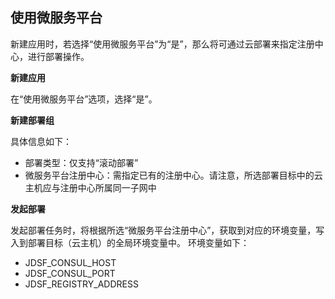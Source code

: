 ## 使用微服务平台

新建应用时，若选择“使用微服务平台”为“是”，那么将可通过云部署来指定注册中心，进行部署操作。

**新建应用**

在“使用微服务平台”选项，选择“是”。

**新建部署组**

具体信息如下：

- 部署类型：仅支持“滚动部署”
- 微服务平台注册中心：需指定已有的注册中心。请注意，所选部署目标中的云主机应与注册中心所属同一子网中

**发起部署**

发起部署任务时，将根据所选“微服务平台注册中心”，获取到对应的环境变量，写入到部署目标（云主机）的全局环境变量中。
环境变量如下：
- JDSF_CONSUL_HOST
- JDSF_CONSUL_PORT
- JDSF_REGISTRY_ADDRESS
